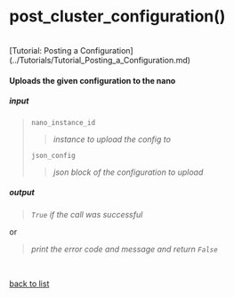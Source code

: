 # **post_cluster_configuration()**
<br/>
[Tutorial: Posting a Configuration](../Tutorials/Tutorial_Posting_a_Configuration.md)

#### Uploads the given configuration to the nano
##### input
>`nano_instance_id`
>>*instance to upload the config to*
>
>`json_config`
>>*json block of the configuration to upload*

##### output
>*`True` if the call was successful*

or
>*print the error code and message and return `False`*

<br/>

[back to list](../Index.md)
